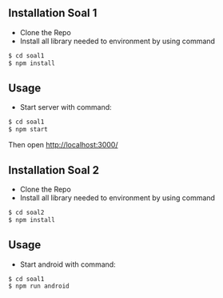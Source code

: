 ## Installation Soal 1

* Clone the Repo
* Install all library needed to environment by using command
```bash
$ cd soal1
$ npm install
```

## Usage

* Start server with command:
```bash
$ cd soal1
$ npm start
```

Then open [http://localhost:3000/](http://localhost:3000/)

## Installation Soal 2

* Clone the Repo
* Install all library needed to environment by using command
```bash
$ cd soal2
$ npm install
```

## Usage

* Start android with command:
```bash
$ cd soal1
$ npm run android
```
